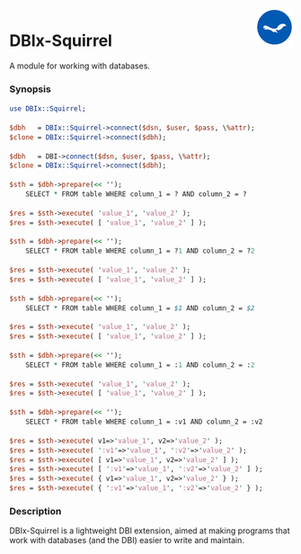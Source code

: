 <img src="./ekorn.png?raw=true" width="64" height="64" align="right">

# DBIx-Squirrel

A module for working with databases.

### Synopsis

``` perl
use DBIx::Squirrel;

$dbh   = DBIx::Squirrel->connect($dsn, $user, $pass, \%attr);
$clone = DBIx::Squirrel->connect($dbh);

$dbh   = DBI->connect($dsn, $user, $pass, \%attr);
$clone = DBIx::Squirrel->connect($dbh);

$sth = $dbh->prepare(<< '');
    SELECT * FROM table WHERE column_1 = ? AND column_2 = ?

$res = $sth->execute( 'value_1', 'value_2' );
$res = $sth->execute( [ 'value_1', 'value_2' ] );

$sth = $dbh->prepare(<< '');
    SELECT * FROM table WHERE column_1 = ?1 AND column_2 = ?2

$res = $sth->execute( 'value_1', 'value_2' );
$res = $sth->execute( [ 'value_1', 'value_2' ] );

$sth = $dbh->prepare(<< '');
    SELECT * FROM table WHERE column_1 = $1 AND column_2 = $2

$res = $sth->execute( 'value_1', 'value_2' );
$res = $sth->execute( [ 'value_1', 'value_2' ] );

$sth = $dbh->prepare(<< '');
    SELECT * FROM table WHERE column_1 = :1 AND column_2 = :2

$res = $sth->execute( 'value_1', 'value_2' );
$res = $sth->execute( [ 'value_1', 'value_2' ] );

$sth = $dbh->prepare(<< '');
    SELECT * FROM table WHERE column_1 = :v1 AND column_2 = :v2

$res = $sth->execute( v1=>'value_1', v2=>'value_2' );
$res = $sth->execute( ':v1'=>'value_1', ':v2'=>'value_2' );
$res = $sth->execute( [ v1=>'value_1', v2=>'value_2' ] );
$res = $sth->execute( [ ':v1'=>'value_1', ':v2'=>'value_2' ] );
$res = $sth->execute( { v1=>'value_1', v2=>'value_2' } );
$res = $sth->execute( { ':v1'=>'value_1', ':v2'=>'value_2' } );
```

### Description

DBIx-Squirrel is a lightweight DBI extension, aimed at making programs that work with databases (and the DBI) easier to write and maintain.